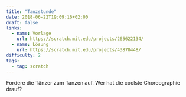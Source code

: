 ```yaml
---
title: "Tanzstunde"
date: 2018-06-22T19:09:16+02:00
draft: false
links:
  - name: Vorlage
    url: https://scratch.mit.edu/projects/265622134/
  - name: Lösung
    url: https://scratch.mit.edu/projects/43878448/
difficulty: 2
tags:
  - tag: scratch
---
```

Fordere die Tänzer zum Tanzen auf. Wer hat die coolste Choreographie drauf?